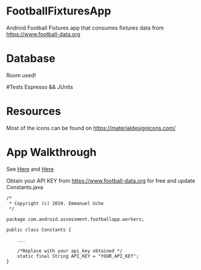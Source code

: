 # FootballFixturesApp
Android Football Fixtures app that consumes fixtures data from https://www.football-data.org

# Database
Room used!

#Tests
Espresso && JUnits

# Resources
Most of the icons can be found on https://materialdesignicons.com/


# App Walkthrough
See [Here](https://media.giphy.com/media/fjxPP7s7aQBVurpiJg/giphy.gif) and [Here](https://media.giphy.com/media/WgQrj8VE8Emuxv3Xhu/giphy.gif)

Obtain your API KEY from https://www.football-data.org for free and update Constants.java

```
/*
 * Copyright (c) 2019. Emmanuel Uche
 */

package com.android.assessment.footballapp.workers;

public class Constants {

    ...
    
    /*Replace with your api_key obtained */
    static final String API_KEY = "YOUR_API_KEY";
}

```

